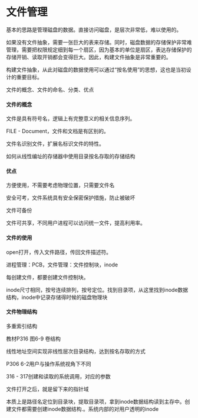 # 文件管理

基本的思路是管理磁盘的数据。直接访问磁盘，是层次非常低，难以使用的。

如果没有文件抽象，需要一张巨大的表来存储。同时，磁盘数据的存储保护非常难管理，需要把权限规定细到每一个扇区，因为基本的单位是扇区，表达存储保护的存储开销、读取开销都会变得巨大。因此，构建文件抽象是非常重要的。

构建文件抽象，从此对磁盘的数据使用可以通过“按名使用”的思想，这也是当初设计的重要目标。

文件的概念、文件的命名、分类、优点

#### 文件的概念

文件是具有符号名，逻辑上有完整意义的相关信息序列。

 FILE - Document，文件和文档是有区别的。

文件名识别文件，扩展名标识文件的特性。

如何从线性编址的存储器中使用目录按名存取的存储结构

#### 优点

方便使用，不需要考虑物理位置，只需要文件名

安全可考，文件系统具有安全保密保护措施，防止被破坏

文件可备份

文件可共享，不同用户进程可以访问统一文件，提高利用率。

#### 文件的使用

open打开，传入文件路径，传回文件描述符。

进程管理：PCB，文件管理：文件控制块，inode

每创建文件，都要创建文件控制块。

inode尺寸相同，按号连续排列，按号定位。找到目录项，从这里找到inode数据结构，inode中记录存储得时候的磁盘物理块

#### 文件物理结构

多重索引结构

教材P316 图6-9 卷结构

线性地址空间实现非线性层次目录结构，达到按名存取的方式

P306 6-2用户与操作系统视角下不同

316 - 317创建和读取的系统调用，对应的参数

文件打开之后，就是留下来的指针域

本质上是路径名定位到目录块，提取目录项，拿到inode数据结构读到主存中。创建文件都需要创建inode数据结构.。系统内部的对用户透明的inode